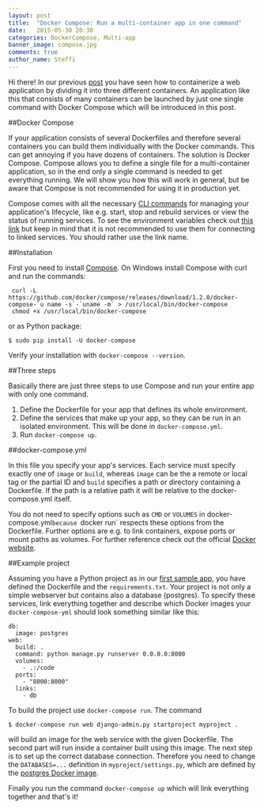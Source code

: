 ```yaml
---
layout: post
title:  "Docker Compose: Run a multi-container app in one command"
date:   2015-05-30 20:30
categories: DockerCompose, Multi-app 
banner_image: compose.jpg
comments: true
author_name: Steffi
---
```


Hi there! In our previous [post](http://learning-continuous-deployment.github.io/docker/images/dockerfile/database/persistence/volumes/linking/container/2015/05/29/docker-and-databases/) you have seen how to containerize a web application by dividing it into three different containers. An application like this that consists of many containers can be launched by just one single command with Docker Compose which will be introduced in this post.  

<!--more-->

##Docker Compose

If your application consists of several Dockerfiles and therefore several containers you can build them individually with the Docker commands. This can get annoying if you have dozens of containers. The solution is Docker Compose. Compose allows you to define a single file for a multi-container application, so in the end only a single command is needed to get everything running. We will show you how this will work in general, but be aware that Compose is not recommended for using it in production yet.

Compose comes with all the necessary [CLI commands](https://docs.docker.com/compose/cli/) for managing your application's lifecycle, like e.g. start, stop and rebuild services or view the status of running services. To see the environment variables check out [this link](https://docs.docker.com/compose/env/) but keep in mind that it is not recommended to use them for connecting to linked services. You should rather use the link name. 

##Installation

First you need to install [Compose](https://docs.docker.com/compose/install/). On Windows install Compose with curl and run the commands:

     curl -L https://github.com/docker/compose/releases/download/1.2.0/docker-compose-`u name -s`-`uname -m` > /usr/local/bin/docker-compose
     chmod +x /usr/local/bin/docker-compose

or as Python package:

    $ sudo pip install -U docker-compose

Verify your installation with `docker-compose --version`.


##Three steps

Basically there are just three steps to use Compose and run your entire app with only one command. 

 1. Define the Dockerfile for your app that defines its whole environment.
 2. Define the services that make up your app, so they can be run in an isolated environment. This will be done in `docker-compose.yml`.
 3. Run `docker-compose up`. 


##docker-compose.yml 

In this file you specify your app's services. Each service must specify exactly one of `image` or `build`, whereas `image` can be the a remote or local tag or the partial ID and `build` specifies a path or directory containing a Dockerfile. If the path is a relative path it will be relative to the docker-compose.yml itself. 

You do not need to specify options such as `CMD` or `VOLUMES` in docker-compose.yml`because `docker run` respects these options from the Dockerfile. Further options are e.g. to link containers, expose ports or mount paths as volumes. For further reference check out the official [Docker website](https://docs.docker.com/compose/yml/). 


##Example project

Assuming you have a Python project as in our [first sample app](https://github.com/learning-continuous-deployment/django_project), you have defined the Dockerfile and the `requirements.txt`. Your project is not only a simple webserver but contains also a database (postgres). To specify these services, link everything together and describe which Docker images your `docker-compose-yml` should look something similar like this: 

    db:
      image: postgres
    web:
      build: .
      command: python manage.py runserver 0.0.0.0:8000
      volumes:
        - .:/code
      ports:
        - "8000:8000"
      links:
        - db
    
    
To build the project use `docker-compose run`. The command 

    $ docker-compose run web django-admin.py startproject myproject .

will build an image for the web service with the given Dockerfile. The second part will run inside a container built using this image. The next step is to set up the correct database connection. Therefore you need to change the `DATABASES=...` definition in `myproject/settings.py`, which are defined by the [postgres Docker image](https://registry.hub.docker.com/_/postgres/). 

Finally you run the command `docker-compose up` which will link everything together and that's it!
